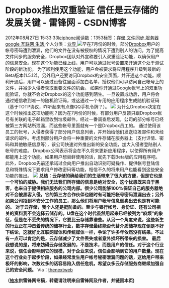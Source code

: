 
# Dropbox推出双重验证 信任是云存储的发展关键 - 雷锋网 - CSDN博客


2012年08月27日 15:33:33[leiphone](https://me.csdn.net/leiphone)阅读数：1353标签：[存储																](https://so.csdn.net/so/search/s.do?q=存储&t=blog)[文件同步																](https://so.csdn.net/so/search/s.do?q=文件同步&t=blog)[服务器																](https://so.csdn.net/so/search/s.do?q=服务器&t=blog)[google																](https://so.csdn.net/so/search/s.do?q=google&t=blog)[互联网																](https://so.csdn.net/so/search/s.do?q=互联网&t=blog)[生活																](https://so.csdn.net/so/search/s.do?q=生活&t=blog)[
							](https://so.csdn.net/so/search/s.do?q=互联网&t=blog)[
																					](https://so.csdn.net/so/search/s.do?q=google&t=blog)个人分类：[业界																](https://blog.csdn.net/leiphone/article/category/873390)
[
																								](https://so.csdn.net/so/search/s.do?q=google&t=blog)
[
				](https://so.csdn.net/so/search/s.do?q=服务器&t=blog)
[
			](https://so.csdn.net/so/search/s.do?q=服务器&t=blog)
[
		](https://so.csdn.net/so/search/s.do?q=文件同步&t=blog)
[
	](https://so.csdn.net/so/search/s.do?q=存储&t=blog)
![](http://www.leiphone.com/wp-content/uploads/2012/08/2222.jpg)早在7月份的时候，部分[Dropbox](http://www.leiphone.com/www.leiphone.com/tag/dropbox)用户的帐号密码遭到泄漏，他们的文件在没有被授权的情况下遭到别人的访问。为了提高文件同步的服务安全，Dropbox团队对外宣称要引入双重验证功能，以确保用户的信息安全。现在这个功能已经上线，用户可以通过帐号设置来开通这个处于测试阶段的新功能。
为了顺利使用这个功能，用户会被要求将应用程序升级到最新的Beta版本(1.5.12)。另外用户还要访问Dropbox的安全页面，并开通这个功能。顺利开通后，用户可以通过设备往里面添加白名单，授权他们可以访问自己帐号上的文件，并减少入侵者获取重要文件的机会。
如果你开通过Google帐号上的双重功能验证，你就不会对Dropbox的这个功能感到陌生。一旦设置成功后，用户将会通过短信收到唯一的随机验证码，或这通过一个专用的应用程序生成随机验证码（基于TOTP协议，咋听起来有点像QQ手机令牌？）。
![](http://www.leiphone.com/wp-content/uploads/2012/08/1117.jpg)
为什么Dropbox决定在这个时候推出这项功能呢？因为在7月份的时候，有部分用户反馈只跟Dropbox帐号有关联的电子邮箱里收到垃圾邮件。经过一番调查后发现，公司的部分帐号已经被第三方网站所泄漏，而这些帐号里面就有一个是Dropbox员工的。
通过使用该员工的帐号，入侵者获得了部分用户信息列表，并开始给他们发送垃圾邮件和未经请求的邮件。考虑到部分用户会将一种重要的文件存储在服务器上（支付详情、密码和其他敏感信息等），该公司快速对外推出新的安全功能，加大入侵者登陆别人帐号的难度。
Dropbox公司表示将会在不久将来更新应用程序，以使得所有用户都能用上这个功能。如果用户想尝鲜使用的话，就先下载Beta版的应用程序吧。此外，Dropbox先前还承诺过会向用户推出自动识别可疑操作、提供帐号登陆信息和特殊情况下要求用户修改密码等功能，相信不久的将来用户也能看到这些安全功能的推出。
![](http://www.leiphone.com/wp-content/uploads/2012/08/Dropbox.jpg)
**总结：云存储的确给我们的生活带来了很大的方便，但是它也是一个可怕的威胁。我们无法我们所存储的信息是绝对安全，这个忧患既来自于黑客，也来自于提供相应服务的公司内部。很少公司能够100%保证自己的服务器绝对不会被黑客入侵，它的第三方合作伙伴也随时有可能把帐号密码泄漏出去；另外如果公司招到不安分工作的员工，那么他们将用户帐号信息倒卖出去也是有可能的。**
**对于云存储，我个人还是挺防备的。至少与银行帐号、身份证、还有公司相关的资料我不会选择云储存的。U盘在这个时代虽然用起来已经被列为“麻烦”的象征，但是在不丢失的情况下，它要比云存储靠谱些。从另一个角度来说，这些新生的行业正在冲击着传统的储存行业，数字存储最终能否代替介质储存现在倒是不好下结论，这就好比互联网媒体和传统媒体一样，争论了许多年依然没有结果。不过有一点可以肯定的是，云存储减少了文件丢失或者意外损坏所带来的损害。**
**最后我想说的是，将来妨碍云存储发展的，不是技术，而是用户的信任。对于这个行业来说，信任会影响到它的规模，对于企业来说，信任会影响到它的用户数量。现在这个行业处于起步阶段，如果经常发生用户帐号秘密泄漏问题的话，这给用户带来极坏的影响，次数过多的话容易陷入信任危机，希望众多云存储服务商继续加强自己的安全问题。**
Via：[thenextweb](http://thenextweb.com/apps/2012/08/26/dropbox-begins-rolling-two-factor-authentication-enable-now-secure-important-files/)

**（****[抽水](http://www.leiphone.com/author/ce6093)****供****雷锋网****专稿，转载请注明来自雷锋网及作者，并链回本页)**

